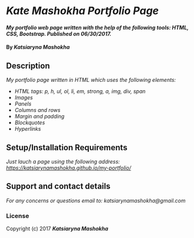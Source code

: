 # _Kate Mashokha Portfolio Page_
####  _My portfolio web page written with the help of the following tools: HTML, CSS, Bootstrap. Published on 06/30/2017._
#### By _**Katsiaryna Mashokha**_
## Description
_My portfolio page written in HTML which uses the following elements:_
* _HTML tags: p, h, ul, ol, li, em, strong, a, img, div, span_
* _Images_
* _Panels_
* _Columns and rows_
* _Margin and padding_
* _Blockquotes_
* _Hyperlinks_

## Setup/Installation Requirements
_Just lauch a page using the following address: https://katsiarynamashokha.github.io/my-portfolio/_

## Support and contact details
_For any concerns or questions email to: katsiarynamashokha@gmail.com_

### License
Copyright (c) 2017 **_Katsiaryna Mashokha_**
